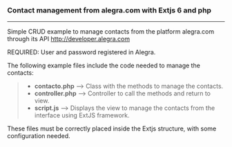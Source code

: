 ### Contact management from alegra.com with Extjs 6 and php
---------------------------------------

Simple CRUD example to manage contacts from the platform alegra.com through its API http://developer.alegra.com

REQUIRED: User and password registered in Alegra.

The following example files include the code needed to manage the contacts:


> - **contacto.php**    --> Class with the methods to manage the contacts.
> - **controller.php**  --> Controller to call the methods and return to view.
> - **script.js**       --> Displays the view to manage the contacts from the interface using ExtJS framework.


These files must be correctly placed inside the Extjs structure, with some configuration needed.
